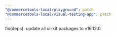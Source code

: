 ```yaml
---
"@commercetools-local/playground": patch
"@commercetools-local/visual-testing-app": patch
---
```


fix(deps): update all ui-kit packages to v16.12.0
